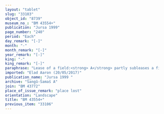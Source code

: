 ```yaml
---
layout: "tablet"
slug: "33103"
object_id: "8739"
museum_no_: "BM 43554+"
publication: "Jursa 1999"
page_number: "240"
period: "Each"
day_remark: "[-]"
month: "-"
month_remark: "[-]"
year_remark: "[-]"
king: "-"
king_remark: "[-]"
paraphrase: "Lease of a field:<strong> A</strong> partly subleases a field located in Bīr-ili for cultivation to <strong>B</strong>. He had also previously sublet this land, which belongs to <strong>D</strong>, from <strong>C</strong>. <strong>B</strong> is to pay the necessary materials and barley for seeds himself. They equally share the grown products. A third share remains in their communal possession. <strong>B</strong> vouches for the growth of [the date-palms] and the guarding of the field. Witnesses and scribe lost.<br /> &nbsp;<br /> <strong>A</strong> = Bēl-rēmanni/Mu&scaron;eb&scaron;i-Marduk//&Scaron;ang&ucirc;-&Scaron;ama&scaron;; <strong>B </strong>= Aplāya/Kalbāya; <strong>C</strong>&nbsp;= Bēl-ittannu/Ṭābia; <strong>D </strong>= L&acirc;b&acirc;&scaron;i"
imported: "Elad Aaron (20/05/2017)"
publication_name: "Jursa 1999 "
archive: "Šangû-Šamaš A"
join: "BM 43772"
place_of_issue_remark: "place lost"
orientation: "Landscape"
title: "BM 43554+"
previous_item: "33106"
---
```

